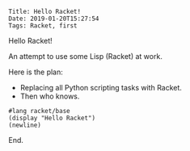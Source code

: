     Title: Hello Racket!
    Date: 2019-01-20T15:27:54
    Tags: Racket, first

Hello Racket!

An attempt to use some Lisp (Racket) at work.

<!-- more -->

Here is the plan:

- Replacing all Python scripting tasks with Racket.
- Then who knows.

```racket
#lang racket/base
(display "Hello Racket")
(newline)
```

End.
